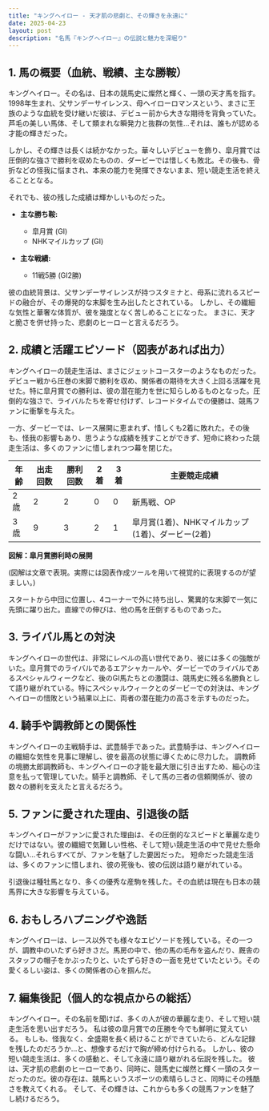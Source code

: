 ```yaml
---
title: "キングヘイロー - 天才肌の悲劇と、その輝きを永遠に"
date: 2025-04-23
layout: post
description: "名馬『キングヘイロー』の伝説と魅力を深堀り"
---
```


## 1. 馬の概要（血統、戦績、主な勝鞍）

キングヘイロー。その名は、日本の競馬史に燦然と輝く、一頭の天才馬を指す。1998年生まれ、父サンデーサイレンス、母ヘイローロマンスという、まさに王族のような血統を受け継いだ彼は、デビュー前から大きな期待を背負っていた。芦毛の美しい馬体、そして類まれな瞬発力と抜群の気性…それは、誰もが認める才能の輝きだった。

しかし、その輝きは長くは続かなかった。華々しいデビューを飾り、皐月賞では圧倒的な強さで勝利を収めたものの、ダービーでは惜しくも敗北。その後も、骨折などの怪我に悩まされ、本来の能力を発揮できないまま、短い競走生活を終えることとなる。

それでも、彼の残した成績は輝かしいものだった。

* **主な勝ち鞍:**
    * 皐月賞 (GI)
    * NHKマイルカップ (GI)


* **主な戦績:**
    * 11戦5勝 (GI2勝)


彼の血統背景は、父サンデーサイレンスが持つスタミナと、母系に流れるスピードの融合が、その爆発的な末脚を生み出したとされている。  しかし、その繊細な気性と華奢な体質が、彼を幾度となく苦しめることになった。  まさに、天才と脆さを併せ持った、悲劇のヒーローと言えるだろう。


## 2. 成績と活躍エピソード（図表があれば出力）

キングヘイローの競走生活は、まさにジェットコースターのようなものだった。デビュー戦から圧巻の末脚で勝利を収め、関係者の期待を大きく上回る活躍を見せた。特に皐月賞での勝利は、彼の潜在能力を世に知らしめるものとなった。圧倒的な強さで、ライバルたちを寄せ付けず、レコードタイムでの優勝は、競馬ファンに衝撃を与えた。

一方、ダービーでは、レース展開に恵まれず、惜しくも2着に敗れた。その後も、怪我の影響もあり、思うような成績を残すことができず、短命に終わった競走生活は、多くのファンに惜しまれつつ幕を閉じた。

| 年齢 | 出走回数 | 勝利回数 | 2着 | 3着 | 主要競走成績 |
|---|---|---|---|---|---|
| 2歳 | 2 | 2 | 0 | 0 | 新馬戦、OP |
| 3歳 | 9 | 3 | 2 | 1 | 皐月賞(1着)、NHKマイルカップ(1着)、ダービー(2着) |


**図解：皐月賞勝利時の展開**

(図解は文章で表現。実際には図表作成ツールを用いて視覚的に表現するのが望ましい。)

スタートから中団に位置し、4コーナーで外に持ち出し、驚異的な末脚で一気に先頭に躍り出た。直線での伸びは、他の馬を圧倒するものであった。


## 3. ライバル馬との対決

キングヘイローの世代は、非常にレベルの高い世代であり、彼には多くの強敵がいた。皐月賞でのライバルであるエアシャカールや、ダービーでのライバルであるスペシャルウィークなど、後のGI馬たちとの激闘は、競馬史に残る名勝負として語り継がれている。特にスペシャルウィークとのダービーでの対決は、キングヘイローの惜敗という結果以上に、両者の潜在能力の高さを示すものだった。


## 4. 騎手や調教師との関係性

キングヘイローの主戦騎手は、武豊騎手であった。武豊騎手は、キングヘイローの繊細な気性を見事に理解し、彼を最高の状態に導くために尽力した。  調教師の境勝太郎調教師も、キングヘイローの才能を最大限に引き出すため、細心の注意を払って管理していた。騎手と調教師、そして馬の三者の信頼関係が、彼の数々の勝利を支えたと言えるだろう。


## 5. ファンに愛された理由、引退後の話

キングヘイローがファンに愛された理由は、その圧倒的なスピードと華麗な走りだけではない。彼の繊細で気難しい性格、そして短い競走生活の中で見せた懸命な闘い…それらすべてが、ファンを魅了した要因だった。  短命だった競走生活は、多くのファンに惜しまれ、彼の死後も、彼の伝説は語り継がれている。

引退後は種牡馬となり、多くの優秀な産駒を残した。その血統は現在も日本の競馬界に大きな影響を与えている。


## 6. おもしろハプニングや逸話

キングヘイローは、レース以外でも様々なエピソードを残している。その一つが、調教中のいたずら好きさだ。馬房の中で、他の馬の毛布を盗んだり、厩舎のスタッフの帽子をかぶったりと、いたずら好きの一面を見せていたという。その愛くるしい姿は、多くの関係者の心を掴んだ。


## 7. 編集後記（個人的な視点からの総括）

キングヘイロー。その名前を聞けば、多くの人が彼の華麗な走り、そして短い競走生活を思い出すだろう。  私は彼の皐月賞での圧勝を今でも鮮明に覚えている。  もしも、怪我なく、全盛期を長く続けることができていたら、どんな記録を残したのだろうか…と、想像するだけで胸が締め付けられる。  しかし、彼の短い競走生活は、多くの感動と、そして永遠に語り継がれる伝説を残した。  彼は、天才肌の悲劇のヒーローであり、同時に、競馬史に燦然と輝く一頭のスターだったのだ。彼の存在は、競馬というスポーツの素晴らしさと、同時にその残酷さを教えてくれる。  そして、その輝きは、これからも多くの競馬ファンを魅了し続けるだろう。
